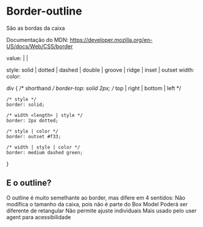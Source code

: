 # Border-outline
São as bordas da caixa

Documentação do MDN: https://developer.mozilla.org/en-US/docs/Web/CSS/border

value: <border-style> | <border-width> | <border-color>

style: solid | dotted | dashed | double | groove | ridge | inset | outset
width: <length>
color: <color>

div {
	/* shorthand */
	border-top: solid 2px; /* top | right | bottom | left */

	/* style */
	border: solid;

	/* width <length> | style */
	border: 2px dotted;

	/* style | color */
	border: outset #f33;

	/* width | style | color */
	border: medium dashed green;

}

## E o outline?
O outline é muito semelhante ao border, mas difere em 4 sentidos:
Não modifica o tamanho da caixa, pois não é parte do Box Model
Poderá ser diferente de retangular
Não permite ajuste individuais
Mais usado pelo user agent para acessibilidade